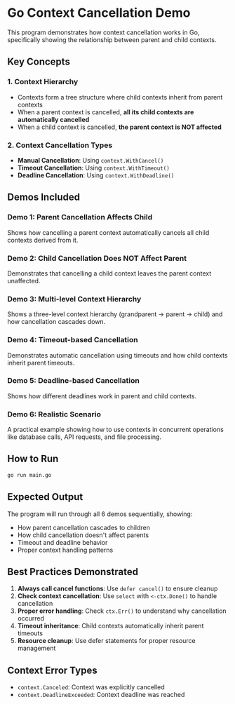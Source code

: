 # Go Context Cancellation Demo

This program demonstrates how context cancellation works in Go, specifically showing the relationship between parent and child contexts.

## Key Concepts

### 1. Context Hierarchy
- Contexts form a tree structure where child contexts inherit from parent contexts
- When a parent context is cancelled, **all its child contexts are automatically cancelled**
- When a child context is cancelled, **the parent context is NOT affected**

### 2. Context Cancellation Types
- **Manual Cancellation**: Using `context.WithCancel()`
- **Timeout Cancellation**: Using `context.WithTimeout()`
- **Deadline Cancellation**: Using `context.WithDeadline()`

## Demos Included

### Demo 1: Parent Cancellation Affects Child
Shows how cancelling a parent context automatically cancels all child contexts derived from it.

### Demo 2: Child Cancellation Does NOT Affect Parent
Demonstrates that cancelling a child context leaves the parent context unaffected.

### Demo 3: Multi-level Context Hierarchy
Shows a three-level context hierarchy (grandparent → parent → child) and how cancellation cascades down.

### Demo 4: Timeout-based Cancellation
Demonstrates automatic cancellation using timeouts and how child contexts inherit parent timeouts.

### Demo 5: Deadline-based Cancellation
Shows how different deadlines work in parent and child contexts.

### Demo 6: Realistic Scenario
A practical example showing how to use contexts in concurrent operations like database calls, API requests, and file processing.

## How to Run

```bash
go run main.go
```

## Expected Output

The program will run through all 6 demos sequentially, showing:
- How parent cancellation cascades to children
- How child cancellation doesn't affect parents
- Timeout and deadline behavior
- Proper context handling patterns

## Best Practices Demonstrated

1. **Always call cancel functions**: Use `defer cancel()` to ensure cleanup
2. **Check context cancellation**: Use `select` with `<-ctx.Done()` to handle cancellation
3. **Proper error handling**: Check `ctx.Err()` to understand why cancellation occurred
4. **Timeout inheritance**: Child contexts automatically inherit parent timeouts
5. **Resource cleanup**: Use defer statements for proper resource management

## Context Error Types

- `context.Canceled`: Context was explicitly cancelled
- `context.DeadlineExceeded`: Context deadline was reached

